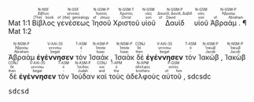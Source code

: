 <rt>Mat 1:1</rt> <RUBY><ruby><ruby>Βίβλος<rt>[The] book</rt></ruby><rt>βίβλος</rt></ruby><rt>N-NSF</rt></RUBY> <RUBY><ruby><ruby>γενέσεως<rt>of [the] genealogy</rt></ruby><rt>γένεσις</rt></ruby><rt>N-GSF</rt></RUBY> <RUBY><ruby><ruby>Ἰησοῦ<rt>of Jesus</rt></ruby><rt>Ἰησοῦς</rt></ruby><rt>N-GSM-P</rt></RUBY> <RUBY><ruby><ruby>Χριστοῦ<rt>Christ</rt></ruby><rt>Χριστός</rt></ruby><rt>N-GSM-T</rt></RUBY> <RUBY><ruby><ruby>υἱοῦ<rt>son</rt></ruby><rt>υἱός</rt></ruby><rt>N-GSM</rt></RUBY> <RUBY><ruby><ruby>Δαυὶδ<rt>of David</rt></ruby><rt>Δαυείδ, Δαυίδ, Δαβίδ</rt></ruby><rt>N-GSM-P</rt></RUBY> <RUBY><ruby><ruby>υἱοῦ<rt>son</rt></ruby><rt>υἱός</rt></ruby><rt>N-GSM</rt></RUBY> <RUBY><ruby><ruby>Ἀβραάμ . ¶<rt>of Abraham</rt></ruby><rt>Ἀβραάμ</rt></ruby><rt>N-GSM-P</rt></RUBY> <rt>Mat 1:2</rt> </p><RUBY><ruby><ruby>Ἀβραὰμ<rt>Abraham</rt></ruby><rt>Ἀβραάμ</rt></ruby><rt>N-NSM-P</rt></RUBY> <RUBY><ruby><ruby><strong>ἐγέννησεν</strong><rt>begat</rt></ruby><rt>γεννάω</rt></ruby><rt>V-AAI-3S</rt></RUBY> <RUBY><ruby><ruby>τὸν<rt>-</rt></ruby><rt>ὁ</rt></ruby><rt>T-ASM</rt></RUBY> <RUBY><ruby><ruby>Ἰσαάκ ,<rt>Isaac</rt></ruby><rt>Ἰσαάκ</rt></ruby><rt>N-ASM-P</rt></RUBY> <RUBY><ruby><ruby>Ἰσαὰκ<rt>Isaac</rt></ruby><rt>Ἰσαάκ</rt></ruby><rt>N-NSM-P</rt></RUBY> <RUBY><ruby><ruby>δὲ<rt>then</rt></ruby><rt>δέ</rt></ruby><rt>CONJ</rt></RUBY> <RUBY><ruby><ruby><strong>ἐγέννησεν</strong><rt>begat</rt></ruby><rt>γεννάω</rt></ruby><rt>V-AAI-3S</rt></RUBY> <RUBY><ruby><ruby>τὸν<rt>-</rt></ruby><rt>ὁ</rt></ruby><rt>T-ASM</rt></RUBY> <RUBY><ruby><ruby>Ἰακώβ ,<rt>Jacob</rt></ruby><rt>Ἰακώβ</rt></ruby><rt>N-ASM-P</rt></RUBY> <RUBY><ruby><ruby>Ἰακὼβ<rt>Jacob</rt></ruby><rt>Ἰακώβ</rt></ruby><rt>N-NSM-P</rt></RUBY> <RUBY><ruby><ruby>δὲ<rt>then</rt></ruby><rt>δέ</rt></ruby><rt>CONJ</rt></RUBY> <RUBY><ruby><ruby><strong>ἐγέννησεν</strong><rt>begat</rt></ruby><rt>γεννάω</rt></ruby><rt>V-AAI-3S</rt></RUBY> <RUBY><ruby><ruby>τὸν<rt>-</rt></ruby><rt>ὁ</rt></ruby><rt>T-ASM</rt></RUBY> <RUBY><ruby><ruby>Ἰούδαν<rt>Judah</rt></ruby><rt>Ἰούδας</rt></ruby><rt>N-ASM-P</rt></RUBY> <RUBY><ruby><ruby>καὶ<rt>and</rt></ruby><rt>καί</rt></ruby><rt>CONJ</rt></RUBY> <RUBY><ruby><ruby>τοὺς<rt>the</rt></ruby><rt>ὁ</rt></ruby><rt>T-APM</rt></RUBY> <RUBY><ruby><ruby>ἀδελφοὺς<rt>brothers</rt></ruby><rt>ἀδελφός</rt></ruby><rt>N-APM</rt></RUBY> <RUBY><ruby><ruby>αὐτοῦ ,<rt>of him</rt></ruby><rt>αὐτός</rt></ruby><rt>P-GSM</rt></RUBY> sdcsdc<pre> sdcsd